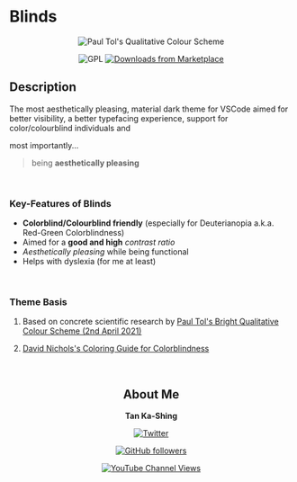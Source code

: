 # Blinds

<div style="text-align: center">
<p align="center">

![Paul Tol's Qualitative Colour Scheme](https://personal.sron.nl/~pault/images/scheme_bright.png)

![GPL](https://img.shields.io/github/license/orbulant/blinds-theme?style=for-the-badge) <a href="https://marketplace.visualstudio.com/items?itemName=tankashing.blinds-theme"> ![Downloads from Marketplace](https://img.shields.io/visual-studio-marketplace/d/tankashing.blinds-theme?color=%2344FFC3&style=for-the-badge) </a>

</p>
</div>

## Description

The most aesthetically pleasing, material dark theme for VSCode aimed for better visibility, a better typefacing experience, support for color/colourblind individuals and

most importantly...

> being **aesthetically pleasing**

</br>

### Key-Features of Blinds
* **Colorblind/Colourblind friendly** (especially for Deuterianopia a.k.a. Red-Green Colorblindness)
* Aimed for a **good and high** *contrast ratio*
* _Aesthetically pleasing_ while being functional
* Helps with dyslexia (for me at least)

</br>

### Theme Basis
1. Based on concrete scientific research by [Paul Tol's Bright Qualitative Colour Scheme (2nd April 2021)](https://personal.sron.nl/~pault/#fig:scheme_bright)

2. [David Nichols's Coloring Guide for Colorblindness](https://davidmathlogic.com/colorblind/#%23332288-%23117733-%2344AA99-%2388CCEE-%23DDCC77-%23CC6677-%23AA4499-%23882255)

</br>

<div style="text-align: center">
<p align="center">

## About Me

**Tan Ka-Shing**


<a href="https://www.twitter.com/tech_shing">

![Twitter](https://img.shields.io/twitter/follow/tech_shing?style=for-the-badge)

</a>

<a href="https://github.com/orbulant">

![GitHub followers](https://img.shields.io/github/followers/orbulant?label=GitHub&logo=GitHub&style=for-the-badge)

</a>

<a href="https://www.youtube.com/channel/UCgNuAdhsibJ5PXng1_93Nng">

![YouTube Channel Views](https://img.shields.io/youtube/channel/views/UCgNuAdhsibJ5PXng1_93Nng?label=YouTube&logo=YouTube&style=for-the-badge)

</a>

</p>
</div>

